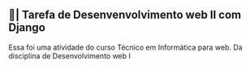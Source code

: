 ## 📑| Tarefa de Desenvenvolvimento web II com Django

  Essa foi uma atividade do curso Técnico em Informática para web. Da disciplina de Desenvolvimento web I
 
